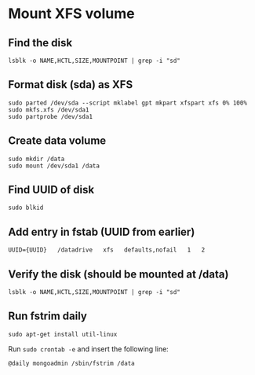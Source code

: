# Mount XFS volume

## Find the disk
```
lsblk -o NAME,HCTL,SIZE,MOUNTPOINT | grep -i "sd"
````

## Format disk (sda) as XFS
```
sudo parted /dev/sda --script mklabel gpt mkpart xfspart xfs 0% 100%
sudo mkfs.xfs /dev/sda1
sudo partprobe /dev/sda1
```

## Create data volume
```
sudo mkdir /data
sudo mount /dev/sda1 /data
```

## Find UUID of disk
```
sudo blkid
```

## Add entry in fstab (UUID from earlier)
```
UUID={UUID}   /datadrive   xfs   defaults,nofail   1   2
```

## Verify the disk (should be mounted at /data)
```
lsblk -o NAME,HCTL,SIZE,MOUNTPOINT | grep -i "sd"
```

## Run fstrim daily

```
sudo apt-get install util-linux
```

Run `sudo crontab -e` and insert the following line:

```
@daily mongoadmin /sbin/fstrim /data
```
